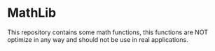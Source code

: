 # MathLib
This repository contains some math functions, this functions are NOT optimize in any way and should not be use in real applications.
